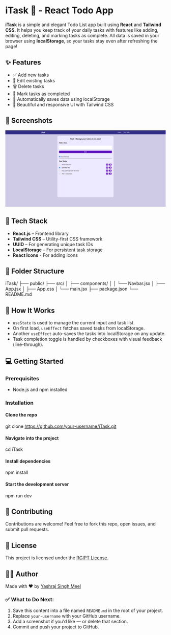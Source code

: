 
# iTask 📝 - React Todo App

**iTask** is a simple and elegant Todo List app built using **React** and **Tailwind CSS**. It helps you keep track of your daily tasks with features like adding, editing, deleting, and marking tasks as complete. All data is saved in your browser using **localStorage**, so your tasks stay even after refreshing the page!


## ✨ Features

- ✅ Add new tasks
- 📝 Edit existing tasks
- 🗑️ Delete tasks
- 📌 Mark tasks as completed
- 🔄 Automatically saves data using localStorage
- 🎨 Beautiful and responsive UI with Tailwind CSS


## 📸 Screenshots

![screenshot](./screenshots/todo-app-screenshot.png)



## 🚀 Tech Stack

- **React.js** – Frontend library
- **Tailwind CSS** – Utility-first CSS framework
- **UUID** – For generating unique task IDs
- **LocalStorage** – For persistent task storage
- **React Icons** - For adding icons



## 📂 Folder Structure



iTask/
├── public/
├── src/
│   ├── components/
│   │   └── Navbar.jsx
│   ├── App.jsx
│   ├── App.css
│   └── main.jsx
├── package.json
└── README.md





## 🧠 How It Works

- `useState` is used to manage the current input and task list.
- On first load, `useEffect` fetches saved tasks from localStorage.
- Another `useEffect` auto-saves the tasks into localStorage on any update.
- Task completion toggle is handled by checkboxes with visual feedback (line-through).



## 💻 Getting Started

### Prerequisites

- Node.js and npm installed

### Installation

#### Clone the repo
git clone https://github.com/your-username/iTask.git

#### Navigate into the project
cd iTask

#### Install dependencies
npm install

#### Start the development server
npm run dev



## 📢 Contributing

Contributions are welcome!
Feel free to fork this repo, open issues, and submit pull requests.


## 🧾 License

This project is licensed under the [RGIPT License]().


## 🙋‍♂️ Author

Made with ❤️ by [Yashraj Singh Meel](https://github.com/your-username)



### ✅ What to Do Next:

1. Save this content into a file named `README.md` in the root of your project.
2. Replace `your-username` with your GitHub username.
3. Add a screenshot if you'd like — or delete that section.
4. Commit and push your project to GitHub.
